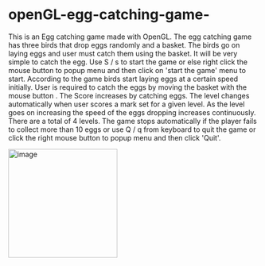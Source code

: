 # openGL-egg-catching-game-

This is an Egg catching game made with OpenGL. The egg catching game has three birds that drop eggs randomly and a basket. The birds go on laying eggs and user must catch them using the basket. It will be very simple to catch the egg. Use S / s to start the game or else right click the mouse button to popup menu and then click on 'start the game' menu to start. According to the game birds start laying eggs at a certain speed initially.  User is required to catch the eggs by moving the basket with the mouse button . The Score increases by catching eggs. The level changes automatically when user scores a mark set for a given level. As the level goes on increasing the speed of the eggs dropping increases continuously. There are a total of 4 levels. The game stops automatically if the player fails to collect more than 10 eggs or use Q / q from keyboard to quit the game or click the right mouse button to popup menu and then click 'Quit'.

<img width="219" alt="image" src="https://user-images.githubusercontent.com/111454531/236433937-d86eff73-f3b5-477a-b152-0b13e29c0635.png">
